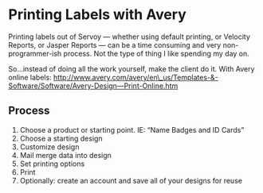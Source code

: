 # Printing Labels with Avery


Printing labels out of Servoy — whether using default printing, or
Velocity Reports, or Jasper Reports — can be a time consuming and very
non-programmer-ish process. Not the type of thing I like spending my day
on.

So…instead of doing all the work yourself, make the client do it. With
Avery online labels:
http://www.avery.com/avery/en\_us/Templates-&-Software/Software/Avery-Design—Print-Online.htm

## Process

1.  Choose a product or starting point. IE: “Name Badges and ID Cards”
2.  Choose a starting design
3.  Customize design
4.  Mail merge data into design
5.  Set printing options
6.  Print
7.  Optionally: create an account and save all of your designs for reuse